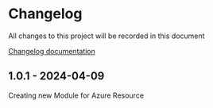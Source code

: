 # Changelog

All changes to this project will be recorded in this document

[Changelog documentation](https://keepachangelog.com/en/1.0.0/)

## 1.0.1 - 2024-04-09

Creating new Module for Azure Resource